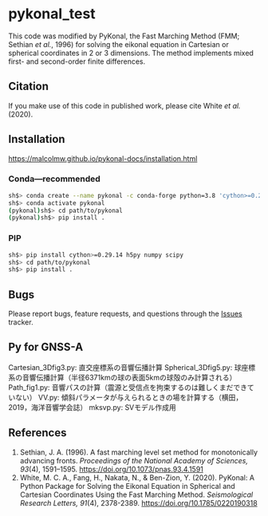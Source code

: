 # pykonal_test
This code was modified by PyKonal, the Fast Marching Method (FMM; Sethian *et al.*, 1996) for solving the eikonal equation in Cartesian or spherical coordinates in 2 or 3 dimensions. The method implements mixed first- and second-order finite differences.
## Citation
If you make use of this code in published work, please cite White *et al.* (2020).

## Installation
https://malcolmw.github.io/pykonal-docs/installation.html

### Conda—recommended
```bash
sh$> conda create --name pykonal -c conda-forge python=3.8 'cython>=0.29.14' h5py numpy scipy
sh$> conda activate pykonal
(pykonal)sh$> cd path/to/pykonal
(pykonal)sh$> pip install .
```
### PIP
```bash
sh$> pip install cython>=0.29.14 h5py numpy scipy
sh$> cd path/to/pykonal
sh$> pip install .
```
## Bugs
Please report bugs, feature requests, and questions through the [Issues](https://github.com/malcolmw/pykonal/issues "PyKonal Issues tracker") tracker.

## Py for GNSS-A
Cartesian_3Dfig3.py: 直交座標系の音響伝播計算
Spherical_3Dfig5.py: 球座標系の音響伝播計算（半径6371kmの球の表面5kmの球殻のみ計算される）
Path_fig1.py: 音響パスの計算（震源と受信点を拘束するのは難しくまだできていない）
VV.py: 傾斜パラメータが与えられるときの場を計算する（横田，2019，海洋音響学会誌）
mksvp.py: SVモデル作成用

## References
1. Sethian, J. A. (1996). A fast marching level set method for monotonically advancing fronts. *Proceedings of the National Academy of Sciences, 93*(4), 1591–1595. https://doi.org/10.1073/pnas.93.4.1591
2. White, M. C. A., Fang, H., Nakata, N., & Ben-Zion, Y. (2020). PyKonal: A Python Package for Solving the Eikonal Equation in Spherical and Cartesian Coordinates Using the Fast Marching Method. *Seismological Research Letters, 91*(4), 2378-2389. https://doi.org/10.1785/0220190318

